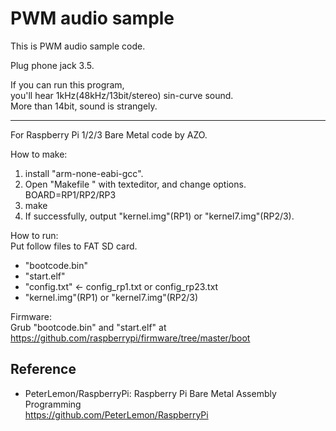 PWM audio sample
================

This is PWM audio sample code.  

Plug phone jack 3.5.  

If you can run this program,  
you'll hear 1kHz(48kHz/13bit/stereo) sin-curve sound.  
More than 14bit, sound is strangely.  

-----

For Raspberry Pi 1/2/3 Bare Metal code by AZO.  

How to make:  
1. install "arm-none-eabi-gcc".  
2. Open "Makefile " with texteditor, and change options.  
BOARD=RP1/RP2/RP3  
3. make  
4. If successfully, output "kernel.img"(RP1) or "kernel7.img"(RP2/3).  

How to run:  
Put follow files to FAT SD card.  
* "bootcode.bin"  
* "start.elf"  
* "config.txt" &lt;- config_rp1.txt or config_rp23.txt  
* "kernel.img"(RP1) or "kernel7.img"(RP2/3)  

Firmware:  
Grub "bootcode.bin" and "start.elf" at  
https://github.com/raspberrypi/firmware/tree/master/boot  

Reference
---------
- PeterLemon/RaspberryPi: Raspberry Pi Bare Metal Assembly Programming  
https://github.com/PeterLemon/RaspberryPi  

